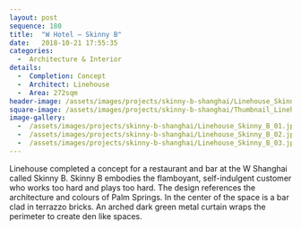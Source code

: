 ```yaml
---
layout: post
sequence: 180
title:  "W Hotel – Skinny B"
date:   2018-10-21 17:55:35
categories:
  -  Architecture & Interior
details:
  -  Completion: Concept
  -  Architect: Linehouse
  -  Area: 272sqm
header-image: /assets/images/projects/skinny-b-shanghai/Linehouse_Skinny_B_01.jpg
square-image: /assets/images/projects/skinny-b-shanghai/Thumbnail_Linehouse_Skinny_B_02.jpg
image-gallery:
  -  /assets/images/projects/skinny-b-shanghai/Linehouse_Skinny_B_01.jpg
  -  /assets/images/projects/skinny-b-shanghai/Linehouse_Skinny_B_02.jpg
  -  /assets/images/projects/skinny-b-shanghai/Linehouse_Skinny_B_03.jpg
---
```

Linehouse completed a concept for a restaurant and bar at the W Shanghai called Skinny B. Skinny B embodies the flamboyant, self-indulgent customer who works too hard and plays too hard. The design references the architecture and colours of Palm Springs. In the center of the space is a bar clad in terrazzo bricks. An arched dark green metal curtain wraps the perimeter to create den like spaces.